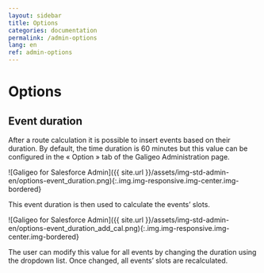 ```yaml
---
layout: sidebar
title: Options
categories: documentation
permalink: /admin-options
lang: en
ref: admin-options
---
```


# Options

## Event duration

After a route calculation it is possible to insert events based on their duration. By default, the time duration is 60 minutes but this value can be configured in the « Option » tab of the Galigeo Administration page.

![Galigeo for Salesforce Admin]({{ site.url }}/assets/img-std-admin-en/options-event_duration.png){:.img.img-responsive.img-center.img-bordered}

This event duration is then used to calculate the events’ slots. 

![Galigeo for Salesforce Admin]({{ site.url }}/assets/img-std-admin-en/options-event_duration_add_cal.png){:.img.img-responsive.img-center.img-bordered}

The user can modify this value for all events by changing the duration using the dropdown list. Once changed, all events’ slots are recalculated.